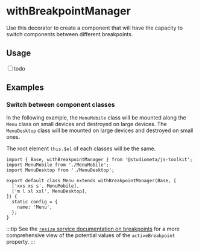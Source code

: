 

# withBreakpointManager

Use this decorator to create a component that will have the capacity to switch components between different breakpoints.

## Usage

<label><input type="checkbox">todo</label>

## Examples

### Switch between component classes

In the following example, the `MenuMobile` class will be mounted along the `Menu` class on small devices and destroyed on large devices. The `MenuDesktop` class will be mounted on large devices and destroyed on small ones.

The root element `this.$el` of each classes will be the same.

```js{5-8}
import { Base, withBreakpointManager } from '@studiometa/js-toolkit';
import MenuMobile from './MenuMobile';
import MenuDesktop from './MenuDesktop';

export default class Menu extends withBreakpointManager(Base, [
  ['xxs xs s', MenuMobile],
  ['m l xl xxl', MenuDesktop],
]) {
  static config = {
    name: 'Menu',
  };
}
```

:::tip
See the [`resize` service documentation on breakpoints](/api/services/useResize.html#breakpoint) for a more comprehensive view of the potential values of the `activeBreakpoint` property.
:::
